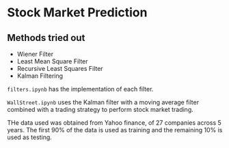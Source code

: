 # Stock Market Prediction

## Methods tried out
- Wiener Filter
- Least Mean Square Filter
- Recursive Least Squares Filter
- Kalman Filtering

```filters.ipynb``` has the implementation of each filter. 

```WallStreet.ipynb``` uses the Kalman filter with a moving average filter combined with a trading strategy to perform stock market trading. 

THe data used was obtained from Yahoo finance, of 27 companies across 5 years. The first 90% of the data is used as training and the remaining 10% is used as testing. 